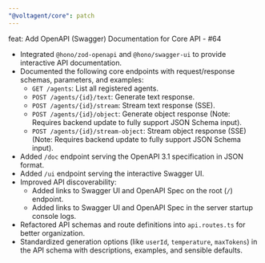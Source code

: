 ```yaml
---
"@voltagent/core": patch
---
```


feat: Add OpenAPI (Swagger) Documentation for Core API - #64

- Integrated `@hono/zod-openapi` and `@hono/swagger-ui` to provide interactive API documentation.
- Documented the following core endpoints with request/response schemas, parameters, and examples:
  - `GET /agents`: List all registered agents.
  - `POST /agents/{id}/text`: Generate text response.
  - `POST /agents/{id}/stream`: Stream text response (SSE).
  - `POST /agents/{id}/object`: Generate object response (Note: Requires backend update to fully support JSON Schema input).
  - `POST /agents/{id}/stream-object`: Stream object response (SSE) (Note: Requires backend update to fully support JSON Schema input).
- Added `/doc` endpoint serving the OpenAPI 3.1 specification in JSON format.
- Added `/ui` endpoint serving the interactive Swagger UI.
- Improved API discoverability:
  - Added links to Swagger UI and OpenAPI Spec on the root (`/`) endpoint.
  - Added links to Swagger UI and OpenAPI Spec in the server startup console logs.
- Refactored API schemas and route definitions into `api.routes.ts` for better organization.
- Standardized generation options (like `userId`, `temperature`, `maxTokens`) in the API schema with descriptions, examples, and sensible defaults.
